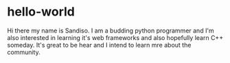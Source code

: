# hello-world

Hi there my name is Sandiso. I am a budding python programmer and I'm also interested in learning it's web frameworks
and also hopefully learn C++ someday. It's great to be hear and I intend to learn mre about the community.
